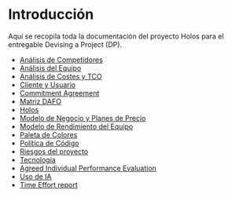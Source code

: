 # Introducción

Aquí se recopila toda la documentación del proyecto Holos para el entregable Devising a Project (DP).

- [Análisis de Competidores](./competitor-analysis)<br />
- [Análisis del Equipo](./team-analysis)<br />
- [Análisis de Costes y TCO](./cost-analysis-and-TCO)<br />
- [Cliente y Usuario](./pilots)<br />
- [Commitment Agreement](/docs/Commitment%20Agreement/0intro)<br />
- [Matriz DAFO](./dafo-matrix)<br />
- [Holos](./holos)<br />
- [Modelo de Negocio y Planes de Precio](./business-model-and-pricing-plans)<br />
- [Modelo de Rendimiento del Equipo](./team-performance-model)<br />
- [Paleta de Colores](./color-palette)<br />
- [Política de Código](./code-policy)<br />
- [Riesgos del proyecto](./project-risks)<br />
- [Tecnología](./technology)<br />
- [Agreed Individual Performance Evaluation](./PerformanceEvaluation)<br />
- [Uso de IA](./AI-usage)
- [Time Effort report](./Time-Effort-report)
